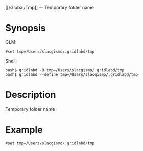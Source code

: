 [[/Global/Tmp]] -- Temporary folder name

# Synopsis

GLM:

~~~
#set tmp=/Users/slacgismo/.gridlabd/tmp
~~~

Shell:

~~~
bash$ gridlabd -D tmp=/Users/slacgismo/.gridlabd/tmp
bash$ gridlabd --define tmp=/Users/slacgismo/.gridlabd/tmp
~~~

# Description

Temporary folder name

# Example

~~~
#set tmp=/Users/slacgismo/.gridlabd/tmp
~~~
